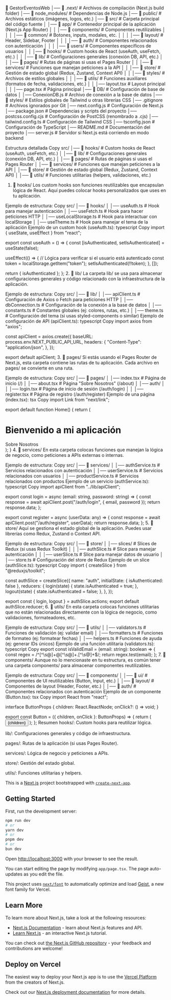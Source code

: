 📂 GestorEventosWeb
│── 📂 .next/ # Archivos de compilación (Next.js build folder)
│── 📂 node_modules/ # Dependencias de Node.js
│── 📂 public/ # Archivos estáticos (imágenes, logos, etc.)
│── 📂 src/ # Carpeta principal del código fuente
│ │── 📂 app/ # Contenedor principal de la aplicación (Next.js App Router)
│ │ │── 📂 components/ # Componentes reutilizables
│ │ │ │── 📂 common/ # Botones, inputs, modales, etc.
│ │ │ │── 📂 layout/ # Header, Sidebar, Footer
│ │ │ │── 📂 auth/ # Componentes relacionados con autenticación
│ │ │ │── 📂 users/ # Componentes específicos de usuarios
│ │ │── 📂 hooks/ # Custom hooks de React (useAuth, useFetch, etc.)
│ │ │── 📂 lib/ # Configuraciones generales (conexión DB, API, etc.)
│ │ │── 📂 pages/ # Rutas de páginas si usas el Pages Router
│ │ │── 📂 services/ # Funciones que manejan peticiones a la API
│ │ │── 📂 store/ # Gestión de estado global (Redux, Zustand, Context API)
│ │ │── 📂 styles/ # Archivos de estilos globales
│ │ │── 📂 utils/ # Funciones auxiliares (formatos de fecha, validaciones, etc.)
│ │ │── layout.tsx # Layout principal
│ │ │── page.tsx # Página principal
│── 📂 DB/ # Configuración de base de datos
│ │── ConexionDB.js # Archivo de conexión a la base de datos
│── 📂 styles/ # Estilos globales de Tailwind u otras librerías CSS
│── .gitignore # Archivos ignorados por Git
│── next.config.js # Configuración de Next.js
│── package.json # Dependencias y scripts del proyecto
│── postcss.config.cjs # Configuración de PostCSS (renombrado a .cjs)
│── tailwind.config.ts # Configuración de Tailwind CSS
│── tsconfig.json # Configuración de TypeScript
│── README.md # Documentación del proyecto
│── server.js # Servidor si Next.js está corriendo en modo backend

Estructura detallada
Copy
src/
│── 📂 hooks/ # Custom hooks de React (useAuth, useFetch, etc.)
│ │── 📂 lib/ # Configuraciones generales (conexión DB, API, etc.)
│ │── 📂 pages/ # Rutas de páginas si usas el Pages Router
│ │── 📂 services/ # Funciones que manejan peticiones a la API
│ │── 📂 store/ # Gestión de estado global (Redux, Zustand, Context API)
│ │── 📂 utils/ # Funciones utilitarias (helpers, validaciones, etc.)

1. 📂 hooks/
   Los custom hooks son funciones reutilizables que encapsulan lógica de React. Aquí puedes colocar hooks personalizados que uses en tu aplicación.

Ejemplo de estructura:
Copy
src/
│── 📂 hooks/
│ │── useAuth.ts # Hook para manejar autenticación
│ │── useFetch.ts # Hook para hacer peticiones HTTP
│ │── useLocalStorage.ts # Hook para interactuar con localStorage
│ │── useTheme.ts # Hook para manejar el tema de la aplicación
Ejemplo de un custom hook (useAuth.ts):
typescript
Copy
import { useState, useEffect } from "react";

export const useAuth = () => {
const [isAuthenticated, setIsAuthenticated] = useState(false);

useEffect(() => {
// Lógica para verificar si el usuario está autenticado
const token = localStorage.getItem("token");
setIsAuthenticated(!!token);
}, []);

return { isAuthenticated };
}; 2. 📂 lib/
La carpeta lib/ se usa para almacenar configuraciones generales y código relacionado con la infraestructura de la aplicación.

Ejemplo de estructura:
Copy
src/
│── 📂 lib/
│ │── apiClient.ts # Configuración de Axios o Fetch para peticiones HTTP
│ │── dbConnection.ts # Configuración de la conexión a la base de datos
│ │── constants.ts # Constantes globales (ej: colores, rutas, etc.)
│ │── theme.ts # Configuración del tema (si usas styled-components o similar)
Ejemplo de configuración de API (apiClient.ts):
typescript
Copy
import axios from "axios";

const apiClient = axios.create({
baseURL: process.env.NEXT_PUBLIC_API_URL,
headers: {
"Content-Type": "application/json",
},
});

export default apiClient; 3. 📂 pages/
Si estás usando el Pages Router de Next.js, esta carpeta contiene las rutas de tu aplicación. Cada archivo en pages/ se convierte en una ruta.

Ejemplo de estructura:
Copy
src/
│── 📂 pages/
│ │── index.tsx # Página de inicio (/)
│ │── about.tsx # Página "Sobre Nosotros" (/about)
│ │── auth/
│ │ │── login.tsx # Página de inicio de sesión (/auth/login)
│ │ │── register.tsx # Página de registro (/auth/register)
Ejemplo de una página (index.tsx):
tsx
Copy
import Link from "next/link";

export default function Home() {
return (
<div>
<h1>Bienvenido a mi aplicación</h1>
<Link href="/about">Sobre Nosotros</Link>
</div>
);
} 4. 📂 services/
En esta carpeta colocas funciones que manejan la lógica de negocio, como peticiones a APIs externas o internas.

Ejemplo de estructura:
Copy
src/
│── 📂 services/
│ │── authService.ts # Servicios relacionados con autenticación
│ │── userService.ts # Servicios relacionados con usuarios
│ │── productService.ts # Servicios relacionados con productos
Ejemplo de un servicio (authService.ts):
typescript
Copy
import apiClient from "../lib/apiClient";

export const login = async (email: string, password: string) => {
const response = await apiClient.post("/auth/login", { email, password });
return response.data;
};

export const register = async (userData: any) => {
const response = await apiClient.post("/auth/register", userData);
return response.data;
}; 5. 📂 store/
Aquí se gestiona el estado global de la aplicación. Puedes usar librerías como Redux, Zustand o Context API.

Ejemplo de estructura:
Copy
src/
│── 📂 store/
│ │── slices/ # Slices de Redux (si usas Redux Toolkit)
│ │ │── authSlice.ts # Slice para manejar autenticación
│ │ │── userSlice.ts # Slice para manejar datos de usuario
│ │── store.ts # Configuración del store de Redux
Ejemplo de un slice (authSlice.ts):
typescript
Copy
import { createSlice } from "@reduxjs/toolkit";

const authSlice = createSlice({
name: "auth",
initialState: { isAuthenticated: false },
reducers: {
login(state) {
state.isAuthenticated = true;
},
logout(state) {
state.isAuthenticated = false;
},
},
});

export const { login, logout } = authSlice.actions;
export default authSlice.reducer; 6. 📂 utils/
En esta carpeta colocas funciones utilitarias que no están relacionadas directamente con la lógica de negocio, como validaciones, formateadores, etc.

Ejemplo de estructura:
Copy
src/
│── 📂 utils/
│ │── validators.ts # Funciones de validación (ej: validar email)
│ │── formatters.ts # Funciones de formateo (ej: formatear fechas)
│ │── helpers.ts # Funciones de ayuda (ej: generar IDs únicos)
Ejemplo de una función utilitaria (validators.ts):
typescript
Copy
export const isValidEmail = (email: string): boolean => {
const regex = /^[^\s@]+@[^\s@]+\.[^\s@]+$/;
return regex.test(email);
}; 7. 📂 components/
Aunque no lo mencionaste en tu estructura, es común tener una carpeta components/ para almacenar componentes reutilizables.

Ejemplo de estructura:
Copy
src/
│── 📂 components/
│ │── 📂 ui/ # Componentes de UI reutilizables (Button, Input, etc.)
│ │── 📂 layout/ # Componentes de layout (Header, Footer, etc.)
│ │── 📂 auth/ # Componentes relacionados con autenticación
Ejemplo de un componente (Button.tsx):
tsx
Copy
import React from "react";

interface ButtonProps {
children: React.ReactNode;
onClick?: () => void;
}

export const Button = ({ children, onClick }: ButtonProps) => {
return (
<button
      onClick={onClick}
      className="bg-blue-500 text-white px-4 py-2 rounded"
    >
{children}
</button>
);
};
Resumen
hooks/: Custom hooks para reutilizar lógica.

lib/: Configuraciones generales y código de infraestructura.

pages/: Rutas de la aplicación (si usas Pages Router).

services/: Lógica de negocio y peticiones a APIs.

store/: Gestión del estado global.

utils/: Funciones utilitarias y helpers.

This is a [Next.js](https://nextjs.org) project bootstrapped with [`create-next-app`](https://nextjs.org/docs/app/api-reference/cli/create-next-app).

## Getting Started

First, run the development server:

```bash
npm run dev
# or
yarn dev
# or
pnpm dev
# or
bun dev
```

Open [http://localhost:3000](http://localhost:3000) with your browser to see the result.

You can start editing the page by modifying `app/page.tsx`. The page auto-updates as you edit the file.

This project uses [`next/font`](https://nextjs.org/docs/app/building-your-application/optimizing/fonts) to automatically optimize and load [Geist](https://vercel.com/font), a new font family for Vercel.

## Learn More

To learn more about Next.js, take a look at the following resources:

- [Next.js Documentation](https://nextjs.org/docs) - learn about Next.js features and API.
- [Learn Next.js](https://nextjs.org/learn) - an interactive Next.js tutorial.

You can check out [the Next.js GitHub repository](https://github.com/vercel/next.js) - your feedback and contributions are welcome!

## Deploy on Vercel

The easiest way to deploy your Next.js app is to use the [Vercel Platform](https://vercel.com/new?utm_medium=default-template&filter=next.js&utm_source=create-next-app&utm_campaign=create-next-app-readme) from the creators of Next.js.

Check out our [Next.js deployment documentation](https://nextjs.org/docs/app/building-your-application/deploying) for more details.
